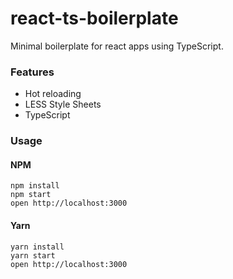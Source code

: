 react-ts-boilerplate
====================

Minimal boilerplate for react apps using TypeScript.

### Features
* Hot reloading
* LESS Style Sheets
* TypeScript


### Usage

#### NPM
```
npm install
npm start
open http://localhost:3000
```

#### Yarn
```
yarn install
yarn start
open http://localhost:3000
```

